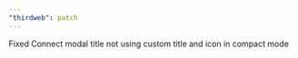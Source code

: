 ```yaml
---
"thirdweb": patch
---
```


Fixed Connect modal title not using custom title and icon in compact mode
